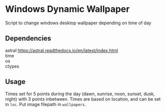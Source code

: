 # Windows Dynamic Wallpaper
Script to change windows desktop wallpaper depending on time of day

## Dependencies
astral https://astral.readthedocs.io/en/latest/index.html  
time   
os  
ctypes  

## Usage
Times set for 5 points during the day (dawn, sunrise, noon, sunset, dusk, night) with 3 points inbetween. Times are based on location, and can be set in `loc`. Put image filepath in `wallpapers`.
